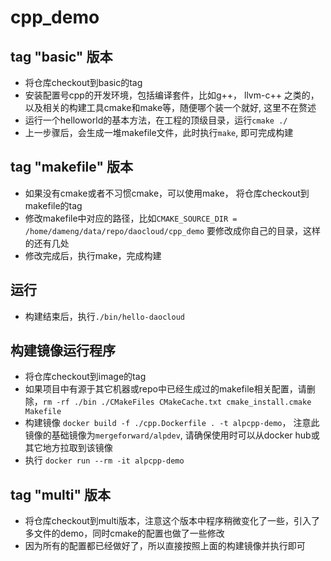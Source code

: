 # cpp_demo

## tag "basic" 版本
- 将仓库checkout到basic的tag
- 安装配置号cpp的开发环境，包括编译套件，比如g++， llvm-c++ 之类的，以及相关的构建工具cmake和make等，随便哪个装一个就好, 这里不在赘述
- 运行一个helloworld的基本方法，在工程的顶级目录，运行`cmake ./`
- 上一步骤后，会生成一堆makefile文件，此时执行`make`, 即可完成构建

## tag "makefile" 版本
- 如果没有cmake或者不习惯cmake，可以使用make， 将仓库checkout到makefile的tag
- 修改makefile中对应的路径，比如`CMAKE_SOURCE_DIR = /home/dameng/data/repo/daocloud/cpp_demo` 要修改成你自己的目录，这样的还有几处
- 修改完成后，执行make，完成构建

## 运行
- 构建结束后，执行`./bin/hello-daocloud`


## 构建镜像运行程序
- 将仓库checkout到image的tag
- 如果项目中有源于其它机器或repo中已经生成过的makefile相关配置，请删除，`rm -rf ./bin ./CMakeFiles CMakeCache.txt cmake_install.cmake Makefile`
- 构建镜像 `docker build -f ./cpp.Dockerfile . -t alpcpp-demo`， 注意此镜像的基础镜像为`mergeforward/alpdev`, 请确保使用时可以从docker hub或其它地方拉取到该镜像
- 执行 `docker run --rm -it alpcpp-demo`

## tag "multi" 版本
- 将仓库checkout到multi版本，注意这个版本中程序稍微变化了一些，引入了多文件的demo，同时cmake的配置也做了一些修改
- 因为所有的配置都已经做好了，所以直接按照上面的构建镜像并执行即可